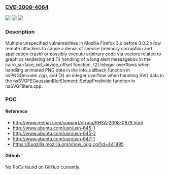 ### [CVE-2008-4064](https://cve.mitre.org/cgi-bin/cvename.cgi?name=CVE-2008-4064)
![](https://img.shields.io/static/v1?label=Product&message=n%2Fa&color=blue)
![](https://img.shields.io/static/v1?label=Version&message=%3D%20n%2Fa%20&color=brighgreen)
![](https://img.shields.io/static/v1?label=Vulnerability&message=n%2Fa&color=brighgreen)

### Description

Multiple unspecified vulnerabilities in Mozilla Firefox 3.x before 3.0.2 allow remote attackers to cause a denial of service (memory corruption and application crash) or possibly execute arbitrary code via vectors related to graphics rendering and (1) handling of a long alert messagebox in the cairo_surface_set_device_offset function, (2) integer overflows when handling animated PNG data in the info_callback function in nsPNGDecoder.cpp, and (3) an integer overflow when handling SVG data in the nsSVGFEGaussianBlurElement::SetupPredivide function in nsSVGFilters.cpp.

### POC

#### Reference
- http://www.redhat.com/support/errata/RHSA-2008-0879.html
- http://www.ubuntu.com/usn/usn-645-1
- http://www.ubuntu.com/usn/usn-645-2
- http://www.ubuntu.com/usn/usn-647-1
- https://bugzilla.mozilla.org/show_bug.cgi?id=441995

#### Github
No PoCs found on GitHub currently.

